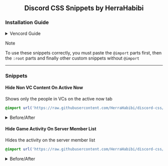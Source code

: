 <div align="center">

  ## Discord CSS Snippets by HerraHabibi

</div>

### Installation Guide

<details>
  <summary>Vencord Guide</summary>
  
  1. Press the Discord settings button
  \
  ![Step 1](https://i.imgur.com/8p3KjVH.png)
  2. Scroll down to the "Vencord" section, click on the "Vencord" tab and press the "Edit QuickCSS" button
  \
  ![Step 2](https://i.imgur.com/p4iciK7.png)
  3. In this popup, you must copy the code to apply the custom snippets and then you can close it
  \
  ![Step 3](https://i.imgur.com/dsNWmd3.png)
</details>

> [!NOTE] 
> To use these snippets correctly, you must paste the ``@import`` parts first, then the ``:root`` parts and finally other custom snippets without ``@import``

<hr>

### Snippets

#### Hide Non VC Content On Active Now

Shows only the people in VCs on the active now tab

```css
@import url('https://raw.githubusercontent.com/HerraHabibi/discord-css/refs/heads/main/src/Hide-Non-Vc-Content-On-Active-Now.css');
```

<details>
  <summary>Before/After</summary>

  ![Hide DM Game Activity](https://i.imgur.com/PgunQLm.png)
</details>

#### Hide Game Activity On Server Member List

Hides the activity on the server member list

```css
@import url('https://raw.githubusercontent.com/HerraHabibi/discord-css/refs/heads/main/src/Hide-Game-Activity-On-Server-Member-List.css');
```

<details>
  <summary>Before/After</summary>

  ![Hide DM Game Activity](https://i.imgur.com/WjzpCQO.png)
</details>